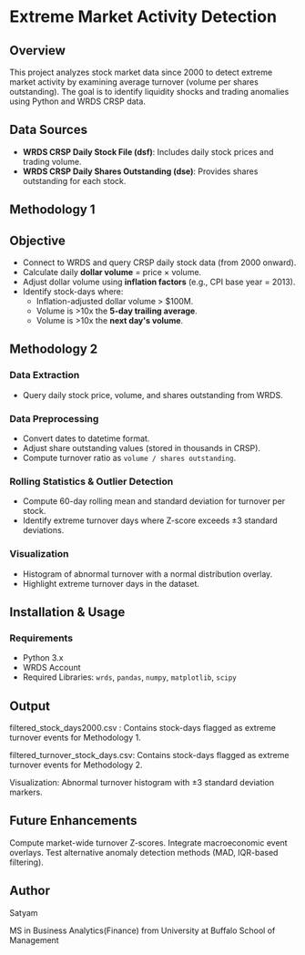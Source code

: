 # Extreme Market Activity Detection

## Overview
This project analyzes stock market data since 2000 to detect extreme market activity by examining average turnover (volume per shares outstanding). The goal is to identify liquidity shocks and trading anomalies using Python and WRDS CRSP data.

## Data Sources
- **WRDS CRSP Daily Stock File (dsf)**: Includes daily stock prices and trading volume.
- **WRDS CRSP Daily Shares Outstanding (dse)**: Provides shares outstanding for each stock.

## Methodology 1

##  Objective

- Connect to WRDS and query CRSP daily stock data (from 2000 onward).
- Calculate daily **dollar volume** = price × volume.
- Adjust dollar volume using **inflation factors** (e.g., CPI base year = 2013).
- Identify stock-days where:
  - Inflation-adjusted dollar volume > $100M.
  - Volume is >10x the **5-day trailing average**.
  - Volume is >10x the **next day's volume**.

## Methodology 2

### Data Extraction
- Query daily stock price, volume, and shares outstanding from WRDS.

### Data Preprocessing
- Convert dates to datetime format.
- Adjust share outstanding values (stored in thousands in CRSP).
- Compute turnover ratio as `volume / shares outstanding`.

### Rolling Statistics & Outlier Detection
- Compute 60-day rolling mean and standard deviation for turnover per stock.
- Identify extreme turnover days where Z-score exceeds ±3 standard deviations.

### Visualization
- Histogram of abnormal turnover with a normal distribution overlay.
- Highlight extreme turnover days in the dataset.

## Installation & Usage

### Requirements
- Python 3.x
- WRDS Account
- Required Libraries: `wrds`, `pandas`, `numpy`, `matplotlib`, `scipy`

## Output

filtered_stock_days2000.csv : Contains stock-days flagged as extreme turnover events for Methodology 1.

filtered_turnover_stock_days.csv: Contains stock-days flagged as extreme turnover events for Methodology 2.

Visualization: Abnormal turnover histogram with ±3 standard deviation markers.

## Future Enhancements

Compute market-wide turnover Z-scores.
Integrate macroeconomic event overlays.
Test alternative anomaly detection methods (MAD, IQR-based filtering).


## Author
Satyam

MS in Business Analytics(Finance) from University at Buffalo School of Management
